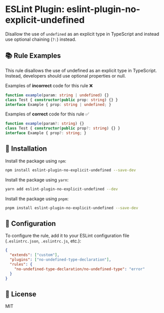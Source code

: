 # ESLint Plugin: eslint-plugin-no-explicit-undefined

Disallow the use of `undefined` as an explicit type in TypeScript and instead use optional chaining (`?:`) instead.

## 📚 Rule Examples

This rule disallows the use of undefined as an explicit type in TypeScript. Instead, developers should use optional properties or null.

Examples of **incorrect** code for this rule ❌

```ts
function example(param: string | undefined) {}
class Test { constructor(public prop: string) {} }
interface Example { prop: string | undefined; }
```

Examples of **correct** code for this rule ✅

```ts
function example(param?: string) {} 
class Test { constructor(public prop?: string) {} }
interface Example { prop?: string; }
```

## 🚀 Installation

Install the package using `npm`:

```bash
npm install eslint-plugin-no-explicit-undefined --save-dev
```

Install the package using `yarn`:

```bash
yarn add eslint-plugin-no-explicit-undefined --dev
```

Install the package using `pnpm`:

```bash
pnpm install eslint-plugin-no-explicit-undefined --save-dev
```

## 📝 Configuration

To configure the rule, add it to your ESLint configuration file (`.eslintrc.json`, `.eslintrc.js`, etc.):

```json
{
  "extends": ["custom"],
  "plugins": ["no-undefined-type-declaration"],
  "rules": {
    "no-undefined-type-declaration/no-undefined-type": "error"
  }
}
```

## 📃 License

MIT
